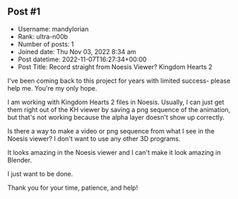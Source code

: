 ## Post #1
- Username: mandylorian
- Rank: ultra-n00b
- Number of posts: 1
- Joined date: Thu Nov 03, 2022 8:34 am
- Post datetime: 2022-11-07T16:27:34+00:00
- Post Title: Record straight from Noesis Viewer? Kingdom Hearts 2

I've been coming back to this project for years with limited success- please help me. You're my only hope.

I am working with Kingdom Hearts 2 files in Noesis.  Usually, I can just get them right out of the KH viewer by saving a png sequence of the animation, but that's not working because the alpha layer doesn't show up correctly.

Is there a way to make a video or png sequence from what I see in the Noesis viewer? I don't want to use any other 3D programs. 

It looks amazing in the Noesis viewer and I can't make it look amazing in Blender.

I just want to be done. 

Thank you for your time, patience, and help!
